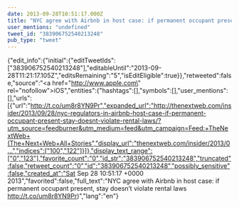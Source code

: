 ```yaml
---
date: 2013-09-28T10:51:17.000Z
title: "NYC agree with Airbnb in host case: if permanent occupant present, stay doesn’t violate rental laws http://t.co/um8r8YN9Pr)″"
user_mentions: "undefined"
tweet_id: "383906752540213248"
pub_type: "tweet"
---
```

{"edit_info":{"initial":{"editTweetIds":["383906752540213248"],"editableUntil":"2013-09-28T11:21:17.105Z","editsRemaining":"5","isEditEligible":true}},"retweeted":false,"source":"<a href=\"http://www.apple.com\" rel=\"nofollow\">iOS</a>","entities":{"hashtags":[],"symbols":[],"user_mentions":[],"urls":[{"url":"http://t.co/um8r8YN9Pr","expanded_url":"http://thenextweb.com/insider/2013/09/28/nyc-regulators-in-airbnb-host-case-if-permanent-occupant-present-stay-doesnt-violate-rental-laws/?utm_source=feedburner&utm_medium=feed&utm_campaign=Feed:+TheNextWeb+(The+Next+Web+All+Stories","display_url":"thenextweb.com/insider/2013/0…","indices":["100","122"]}]},"display_text_range":["0","123"],"favorite_count":"0","id_str":"383906752540213248","truncated":false,"retweet_count":"0","id":"383906752540213248","possibly_sensitive":false,"created_at":"Sat Sep 28 10:51:17 +0000 2013","favorited":false,"full_text":"NYC agree with Airbnb in host case: if permanent occupant present, stay doesn’t violate rental laws http://t.co/um8r8YN9Pr)","lang":"en"}
